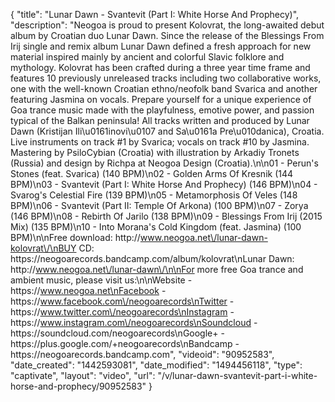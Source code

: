 {
    "title": "Lunar Dawn - Svantevit (Part I: White Horse And Prophecy)",
    "description": "Neogoa is proud to present Kolovrat, the long-awaited debut album by Croatian duo Lunar Dawn. Since the release of the Blessings From Irij single and remix album Lunar Dawn defined a fresh approach for new material inspired mainly by ancient and colorful Slavic folklore and mythology. Kolovrat has been crafted during a three year time frame and features 10 previously unreleased tracks including two collaborative works, one with the well-known Croatian ethno\/neofolk band Svarica and another featuring Jasmina on vocals. Prepare yourself for a unique experience of Goa trance music made with the playfulness, emotive power, and passion typical of the Balkan peninsula! All tracks written and produced by Lunar Dawn (Kristijan Ili\u0161inovi\u0107 and Sa\u0161a Pre\u010danica), Croatia. Live instruments on track #1 by Svarica; vocals on track #10 by Jasmina. Mastering by PsiloCybian (Croatia) with illustration by Arkadiy Tronets (Russia) and design by Richpa at Neogoa Design (Croatia).\n\n01 - Perun's Stones (feat. Svarica) (140 BPM)\n02 - Golden Arms Of Kresnik (144 BPM)\n03 - Svantevit (Part I: White Horse And Prophecy) (146 BPM)\n04 - Svarog's Celestial Fire (139 BPM)\n05 - Metamorphosis Of Veles (148 BPM)\n06 - Svantevit (Part II: Temple Of Arkona) (100 BPM)\n07 - Zorya (146 BPM)\n08 - Rebirth Of Jarilo (138 BPM)\n09 - Blessings From Irij (2015 Mix) (135 BPM)\n10 - Into Morana's Cold Kingdom (feat. Jasmina) (100 BPM)\n\nFree download: http:\/\/www.neogoa.net\/lunar-dawn-kolovrat\/\nBUY CD: https:\/\/neogoarecords.bandcamp.com\/album\/kolovrat\nLunar Dawn: http:\/\/www.neogoa.net\/lunar-dawn\/\n\nFor more free Goa trance and ambient music, please visit us:\n\nWebsite - https:\/\/www.neogoa.net\nFacebook - https:\/\/www.facebook.com\/neogoarecords\nTwitter - https:\/\/www.twitter.com\/neogoarecords\nInstagram - https:\/\/www.instagram.com\/neogoarecords\nSoundcloud - https:\/\/soundcloud.com\/neogoarecords\nGoogle+ - https:\/\/plus.google.com\/+neogoarecords\nBandcamp - https:\/\/neogoarecords.bandcamp.com",
    "videoid": "90952583",
    "date_created": "1442593081",
    "date_modified": "1494456118",
    "type": "captivate",
    "layout": "video",
    "url": "\/v\/lunar-dawn-svantevit-part-i-white-horse-and-prophecy\/90952583"
}